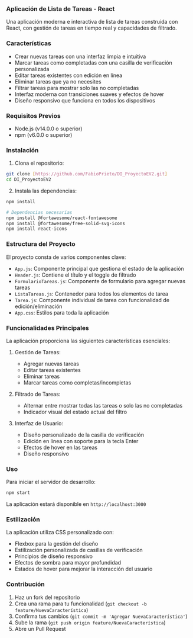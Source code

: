 ### Aplicación de Lista de Tareas - React  

Una aplicación moderna e interactiva de lista de tareas construida con React, con gestión de tareas en tiempo real y capacidades de filtrado.  

### Características  

* Crear nuevas tareas con una interfaz limpia e intuitiva  
* Marcar tareas como completadas con una casilla de verificación personalizada  
* Editar tareas existentes con edición en línea  
* Eliminar tareas que ya no necesites  
* Filtrar tareas para mostrar solo las no completadas  
* Interfaz moderna con transiciones suaves y efectos de hover  
* Diseño responsivo que funciona en todos los dispositivos  

### Requisitos Previos  

* Node.js (v14.0.0 o superior)  
* npm (v6.0.0 o superior)  

### Instalación  

1. Clona el repositorio:  
```bash
git clone [https://github.com/FabioPrieto/DI_ProyectoEV2.git]
cd DI_ProyectoEV2
```  

2. Instala las dependencias:  
```bash
npm install

# Dependencias necesarias
npm install @fortawesome/react-fontawesome
npm install @fortawesome/free-solid-svg-icons
npm install react-icons
```  

### Estructura del Proyecto  

El proyecto consta de varios componentes clave:  

* `App.js`: Componente principal que gestiona el estado de la aplicación  
* `Header.js`: Contiene el título y el toggle de filtrado  
* `FormularioTareas.js`: Componente de formulario para agregar nuevas tareas  
* `ListaTareas.js`: Contenedor para todos los elementos de tarea  
* `Tarea.js`: Componente individual de tarea con funcionalidad de edición/eliminación  
* `App.css`: Estilos para toda la aplicación  

### Funcionalidades Principales  

La aplicación proporciona las siguientes características esenciales:  

1. Gestión de Tareas:  
   * Agregar nuevas tareas  
   * Editar tareas existentes  
   * Eliminar tareas  
   * Marcar tareas como completas/incompletas  

2. Filtrado de Tareas:  
   * Alternar entre mostrar todas las tareas o solo las no completadas  
   * Indicador visual del estado actual del filtro  

3. Interfaz de Usuario:  
   * Diseño personalizado de la casilla de verificación  
   * Edición en línea con soporte para la tecla Enter  
   * Efectos de hover en las tareas  
   * Diseño responsivo  

### Uso  

Para iniciar el servidor de desarrollo:  

```bash
npm start
```  

La aplicación estará disponible en `http://localhost:3000`  

### Estilización  

La aplicación utiliza CSS personalizado con:  

* Flexbox para la gestión del diseño  
* Estilización personalizada de casillas de verificación  
* Principios de diseño responsivo  
* Efectos de sombra para mayor profundidad  
* Estados de hover para mejorar la interacción del usuario  

### Contribución  

1. Haz un fork del repositorio  
2. Crea una rama para tu funcionalidad (`git checkout -b feature/NuevaCaracterística`)  
3. Confirma tus cambios (`git commit -m 'Agregar NuevaCaracterística'`)  
4. Sube la rama (`git push origin feature/NuevaCaracterística`)  
5. Abre un Pull Request  

 